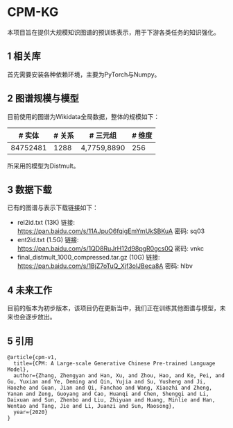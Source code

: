 # CPM-KG

本项目旨在提供大规模知识图谱的预训练表示，用于下游各类任务的知识强化。

## 1 相关库

首先需要安装各种依赖环境，主要为PyTorch与Numpy。

## 2 图谱规模与模型

目前使用的图谱为Wikidata全局数据，整体的规模如下：

|  # 实体   | # 关系  | # 三元组 | # 维度 |
|  ----  | ----  | ---- | ---- |
| 84752481  | 1288 | 4,7759,8890 | 256 |

所采用的模型为Distmult。


## 3 数据下载

已有的图谱与表示下载链接如下：

- rel2id.txt (13K)   链接: https://pan.baidu.com/s/11AJpuO6fqigEmYmUkSBKuA  密码: sq03
- ent2id.txt (1.5G)   链接: https://pan.baidu.com/s/1QD8RuJrH12d98pgR0gcs0Q  密码: vnkc
- final_distmult_1000_compressed.tar.gz (10G) 链接: https://pan.baidu.com/s/1BjZ7oTuQ_Xjf3olJBeca8A  密码: hlbv

## 4 未来工作

目前的版本为初步版本，该项目仍在更新当中，我们正在训练其他图谱与模型，未来也会逐步放出。

## 5 引用

```[latex]
@article{cpm-v1,
  title={CPM: A Large-scale Generative Chinese Pre-trained Language Model},
  author={Zhang, Zhengyan and Han, Xu, and Zhou, Hao, and Ke, Pei, and Gu, Yuxian and Ye, Deming and Qin, Yujia and Su, Yusheng and Ji, Haozhe and Guan, Jian and Qi, Fanchao and Wang, Xiaozhi and Zheng, Yanan and Zeng, Guoyang and Cao, Huanqi and Chen, Shengqi and Li, Daixuan and Sun, Zhenbo and Liu, Zhiyuan and Huang, Minlie and Han, Wentao and Tang, Jie and Li, Juanzi and Sun, Maosong},
  year={2020}
}
```
